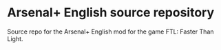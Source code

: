# Arsenal+ English source repository
Source repo for the Arsenal+ English mod for the game FTL: Faster Than Light.
